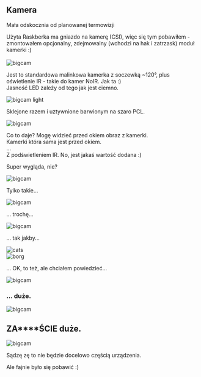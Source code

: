 ## Kamera

Mała odskocznia od planowanej termowizji

Użyta Raskberka ma gniazdo na kamerę (CSI), więc się tym pobawiłem - zmontowałem opcjonalny, zdejmowalny (wchodzi na hak i zatrzask) moduł kamerki :)<br>
<br>
![bigcam](_pics/pic_bigcam_mod_02.jpg)<br>

Jest to standardowa malinkowa kamerka z soczewką ~120°, plus oświetlenie IR - takie do kamer NoIR. Jak ta :)<br>
Jasność LED zależy od tego jak jest ciemno.

![bigcam light](_pics/pic_ir_light01.jpg)

Sklejone razem i uztywnione barwionym na szaro PCL.

![bigcam](_pics/pic_bigcam_mod_03.jpg)

Co to daje? Mogę widzieć przed okiem obraz z kamerki.<br>
Kamerki która sama jest przed okiem.<br>
...<br>
Z podświetleniem IR. No, jest jakaś wartość dodana :)

Super wygląda, nie?

![bigcam](_pics/pic_bigcam_01.jpg)

Tylko takie...

![bigcam](_pics/pic_bigcam_02.jpg)

... trochę...

![bigcam](_pics/pic_bigcam_03.jpg)

... tak jakby...

![cats](_pics/pic_catsmeme01.jpg)<br>
![borg](_pics/pic_borg01.jpg)

... OK, to też, ale chciałem powiedzieć...

![bigcam](_pics/pic_bigcam_04.jpg)

### ... duże.

![bigcam](_pics/pic_bigcam_05.jpg)

## ZA****ŚCIE duże.

![bigcam](_pics/pic_bigcam_06.jpg)

Sądzę zę to nie będzie docelowo częścią urządzenia.

Ale fajnie było się pobawić :)